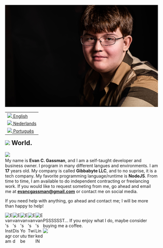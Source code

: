 <img src="/assets/pfp.png">
<table align="right">
 <tr><td><a href="README.md"><img src="images/us-flag.png" height="13"> English</a></td></tr>
 <tr><td><a href="README_fr.md"><img src="images/fr-flag.png" height="13"> Nederlands</a></td></tr>
 <tr><td><a href="README_pt.md"><img src="images/br-flag.png" height="13"> Português</a></td></tr>
</table>

## <img src="https://media.giphy.com/media/u3NqET5KZHkOs/giphy.gif" width="75px"> World.
![](https://visitor-badge.glitch.me/badge?page_id=evancgassman.evancgassman)<br>
My name is **Evan C. Gassman**, and I am a self-taught developer and business owner. I program in many different langues and environments. I am **17** years old. My company is called **Gibbabyte LLC**, and to no suprise, it is a tech company. My favorite programming language/runtime is **NodeJS**.
From time to time, I am available to do independent contracting or freelancing work. If you would like to request someting from me, go ahead and email me at **evancgassman@gmail.com** or contact me on social media.

If you need help with anything, go ahead and contact me; I will be more than happy to help! 

<a href="https://www.instagram.com/evan.gassman/">
  <img align="left" alt="Evan's Instagram" width="25px" src="https://raw.githubusercontent.com/hussainweb/hussainweb/main/icons/instagram.png" />
</a>
<a href="https://discord.gg/z5gteypf3p">
  <img align="left" alt="Evan's Discord" width="25px" src="https://raw.githubusercontent.com/peterthehan/peterthehan/master/assets/discord.svg" />
</a>
<a href="https://discord.gg/z5gteypf3p">
  <img align="left" alt="Evan's Youtube" width="25px" src="https://raw.githubusercontent.com/peterthehan/peterthehan/master/assets/youtube.svg" />
</a>
<a href="https://www.youtube.com/channel/UCCsA1-rG1FvNpF8Vc0h7MqQ">
  <img align="left" alt="Evan's Twitter" width="25px" src="https://raw.githubusercontent.com/peterthehan/peterthehan/master/assets/twitter.svg" />
</a>
<a href="https://www.linkedin.com/in/evan-gassman-b35256221/">
  <img align="left" alt="Evan's LinkedIN" width="25px" src="https://raw.githubusercontent.com/peterthehan/peterthehan/master/assets/linkedin.svg" />
</a>
<br>
<div float="right">
PSSSSSST... If you enjoy what I do, maybe consider buying me a coffee.
</div>
<a href='https://ko-fi.com/evangassman' target='_blank'><img height='35' style='border:0px;height:46px;' src='https://az743702.vo.msecnd.net/cdn/kofi3.png?v=0' border='0'></a>
